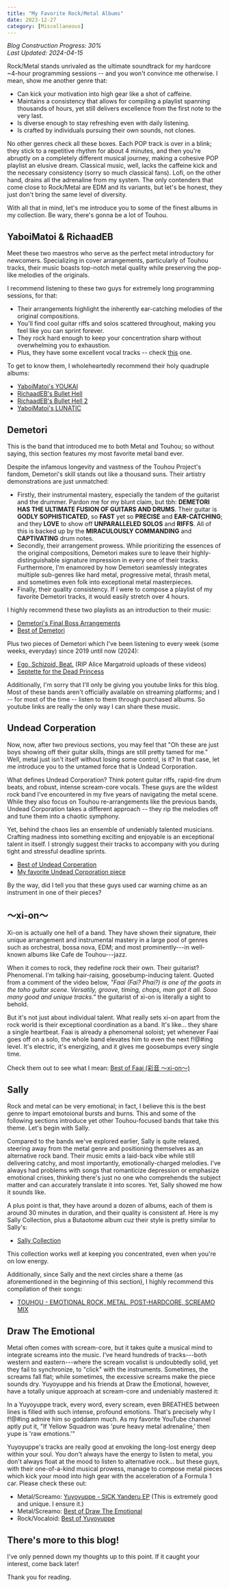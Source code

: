 ```yaml
---
title: "My Favorite Rock/Metal Albums"
date: 2023-12-27
category: [Miscellaneous]
---
```


*Blog Construction Progress: 30%*  
*Last Updated: 2024-04-15*

Rock/Metal stands unrivaled as the ultimate soundtrack for my hardcore ~4-hour programming sessions -- and you won't convince me otherwise. I mean, show me another genre that:

- Can kick your motivation into high gear like a shot of caffeine.
- Maintains a consistency that allows for compiling a playlist spanning thousands of hours, yet still delivers excellence from the first note to the very last.
- Is diverse enough to stay refreshing even with daily listening.
- Is crafted by individuals pursuing their own sounds, not clones.

No other genres check all these boxes. Each POP track is over in a blink; they stick to a repetitive rhythm for about 4 minutes, and then you're abruptly on a completely different musical journey, making a cohesive POP playlist an elusive dream. Classical music, well, lacks the caffeine kick and the necessary consistency (sorry so much classical fans). Lofi, on the other hand, drains all the adrenaline from my system. The only contenders that come close to Rock/Metal are EDM and its variants, but let's be honest, they just don't bring the same level of diversity.

With all that in mind, let's me introduce you to some of the finest albums in my collection. Be wary, there's gonna be a lot of Touhou.

## YaboiMatoi & RichaadEB

Meet these two maestros who serve as the perfect metal introductory for newcomers. Specializing in cover arrangements, particularly of Touhou tracks, their music boasts top-notch metal quality while preserving the pop-like melodies of the originals.

I recommend listening to these two guys for extremely long programming sessions, for that:

- Their arrangements highlight the inherently ear-catching melodies of the original compositions.
- You'll find cool guitar riffs and solos scattered throughout, making you feel like you can sprint forever.
- They rock hard enough to keep your concentration sharp without overwhelming you to exhaustion.
- Plus, they have some excellent vocal tracks -- check [this](https://www.youtube.com/watch?v=9Xz4NV0zsbY) one.

To get to know them, I wholeheartedly recommend their holy quadruple albums:

- [YaboiMatoi's YOUKAI](https://www.youtube.com/watch?v=X24XiKyef8g)
- [RichaadEB's Bullet Hell](https://www.youtube.com/watch?v=QvHoh0T5W7Y)
- [RichaadEB's Bullet Hell 2](https://www.youtube.com/watch?v=0LmGhQDzXIU)
- [YaboiMatoi's LUNATIC](https://www.youtube.com/watch?v=bz-lcByobF8)

## Demetori

This is the band that introduced me to both Metal and Touhou; so without saying, this section features my most favorite metal band ever.

Despite the infamous longevity and vastness of the Touhou Project's fandom, Demetori's skill stands out like a thousand suns. Their artistry demonstrations are just unmatched:

- Firstly, their instrumental mastery, especially the tandem of the guitarist and the drummer. Pardon me for my blunt claim, but tbh: **DEMETORI HAS THE ULTIMATE FUSION OF GUITARS AND DRUMS**. Their guitar is **GODLY SOPHISTICATED**, so **FAST** yet so **PRECISE** and **EAR-CATCHING**; and they **LOVE** to show off **UNPARALLELED SOLOS** and **RIFFS**. All of this is backed up by the **MIRACULOUSLY COMMANDING** and **CAPTIVATING** drum notes.
- Secondly, their arrangement prowess. While prioritizing the essences of the original compositions, Demetori makes sure to leave their highly-distinguishable signature impression in every one of their tracks. Furthermore, I'm enamored by how Demetori seamlessly integrates multiple sub-genres like hard metal, progressive metal, thrash metal, and sometimes even folk into exceptional metal masterpieces.
- Finally, their quality consistency. If I were to compose a playlist of my favorite Demetori tracks, it would easily stretch over 4 hours.

I highly recommend these two playlists as an introduction to their music:

- [Demetori's Final Boss Arrangements](https://www.youtube.com/watch?v=afNEovhl3Eg)
- [Best of Demetori](https://www.youtube.com/watch?v=8EdW28B-In4)

Plus two pieces of Demetori which I've been listening to every week (some weeks, everyday) since 2019 until now (2024):

- [Ego, Schizoid, Beat.](https://www.youtube.com/watch?v=hjwdyd9_zfM) (RIP Alice Margatroid uploads of these videos)
- [Septette for the Dead Princess](https://www.youtube.com/watch?v=oGgS6en5DAc)

Additionally, I'm sorry that I'll only be giving you youtube links for this blog. Most of these bands aren't officially available on streaming platforms; and I -- for most of the time -- listen to them through purchased albums. So youtube links are really the only way I can share these music.

## Undead Corperation

Now, now, after two previous sections, you may feel that "Oh these are just boys showing off their guitar skills, things are still pretty tamed for me." Well, metal just isn't itself without losing some control, is it? In that case, let me introduce you to the untamed force that is Undead Corporation.

What defines Undead Corporation? Think potent guitar riffs, rapid-fire drum beats, and robust, intense scream-core vocals. These guys are the wildest rock band I've encountered in my five years of navigating the metal scene. While they also focus on Touhou re-arrangements like the previous bands, Undead Corporation takes a different approach -- they rip the melodies off and tune them into a chaotic symphony.

Yet, behind the chaos lies an ensemble of undeniably talented musicians. Crafting madness into something exciting and enjoyable is an exceptional talent in itself. I strongly suggest their tracks to accompany with you during tight and stressful deadline sprints.

- [Best of Undead Corperation](https://www.youtube.com/playlist?list=PLwjR_fm-Nc2tp11inF6fIlhRoFb9YZo_-)
- [My favorite Undead Corporation piece](https://www.youtube.com/watch?v=6hFUFu_4kgE)

By the way, did I tell you that these guys used car warning chime as an instrument in one of their pieces?

## 〜xi-on〜

Xi-on is actually one hell of a band. They have shown their signature, their unique arrangement and instrumental mastery in a large pool of genres such as orchestral, bossa nova, EDM; and most prominently---in well-known albums like Cafe de Touhou---jazz.

When it comes to rock, they redefine rock their own. Their guitarist? Phenomenal. I'm talking hair-raising, goosebump-inducing talent. Quoted from a comment of the video below, *"Faai (Fai? Phai?) is one of the goats in the toho guitar scene. Versatily, groove, timing, chops, man got it all. Sooo many good and unique tracks."* the guitarist of xi-on is literally a sight to behold.

But it's not just about individual talent. What really sets xi-on apart from the rock world is their exceptional coordination as a band. It's like... they share a single heartbeat. Faai is already a phenomenal soloist; yet whenever Faai goes off on a solo, the whole band elevates him to even the next f!@#ing level. It's electric, it's energizing, and it gives me goosebumps every single time.

Check them out to see what I mean: [Best of Faai (彩音 〜xi-on〜)](https://www.youtube.com/watch?v=01TECJ-c_OE)

<!--
## Foreground Eclipse
-->

## Sally

Rock and metal can be very emotional; in fact, I believe this is the best genre to impart emotoional bursts and burns. This and some of the following sections introduce yet other Touhou-focused bands that take this theme. Let's begin with Sally.

Compared to the bands we've explored earlier, Sally is quite relaxed, steering away from the metal genre and positioning themselves as an alternative rock band. Their music emits a laid-back vibe while still delivering catchy, and most importantly, emotionally-charged melodies. I've always had problems with songs that romanticize depression or emphasize emotional crises, thinking there's just no one who comprehends the subject matter and can accurately translate it into scores. Yet, Sally showed me how it sounds like.

A plus point is that, they have around a dozen of albums, each of them is around 30 minutes in duration, and their quality is consistent af. Here is my Sally Collection, plus a Butaotome album cuz their style is pretty similar to Sally's:

- [Sally Collection](https://www.youtube.com/playlist?list=PLKfKK8NCD-YOSjSVzNZAK1_MHnprPdrKx)

This collection works well at keeping you concentrated, even when you're on low energy.

Additionally, since Sally and the next circles share a theme (as aforementioned in the beginning of this section), I highly recommend this compilation of their songs:

- [TOUHOU - EMOTIONAL ROCK, METAL, POST-HARDCORE, SCREAMO MIX](https://www.youtube.com/watch?v=vAl_sigbEik)

## Draw The Emotional

Metal often comes with scream-core, but it takes quite a musical mind to integrate screams into the music. I've heard hundreds of tracks---both western and eastern---where the scream vocalist is undoubtedly solid, yet they fail to synchronize, to "click" with the instruments. Sometimes, the screams fall flat; while sometimes, the excessive screams make the piece sounds dry. Yuyoyuppe and his friends at Draw the Emotional, however, have a totally unique approach at scream-core and undeniably mastered it:

In a Yuyoyuppe track, every word, every scream, even BREATHES between lines is filled with such intense, profound emotions. That's precisely why I f!@#ing admire him so goddamn much. As my favorite YouTube channel aptly put it, "If Yellow Squadron was 'pure heavy metal adrenaline,' then yupe is 'raw emotions.'"

Yuyoyuppe's tracks are really good at envoking the long-lost energy deep within your soul. You don't always have the energy to listen to metal, you don't always float at the mood to listen to alternative rock... but these guys, with their one-of-a-kind musical prowess, manage to compose metal pieces which kick your mood into high gear with the acceleration of a Formula 1 car. Please check these out:

- Metal/Screamo: [Yuyoyuppe - SICK Yanderu EP](https://www.youtube.com/watch?v=aEtwA-iwoCQ) (This is extremely good and unique. I ensure it.)
- Metal/Screamo: [Best of Draw The Emotional](https://www.youtube.com/watch?v=cpAILRL3JcA)
- Rock/Vocaloid: [Best of Yuyoyuppe](https://www.youtube.com/watch?v=3kerscNS8K0)

## There's more to this blog!

I've only penned down my thoughts up to this point. If it caught your interest, come back later!

Thank you for reading.

